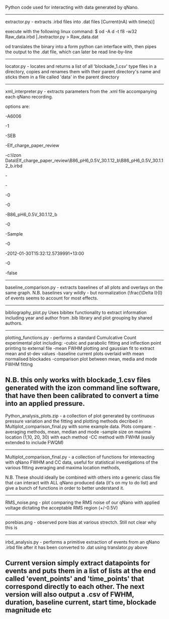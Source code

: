 Python code used for interacting with data generated by qNano.

-----
extractor.py - extracts .irbd files into .dat files [Current(nA) with time(s)]

execute with the following linux command: 
$ od -A d -t f8 -w32 Raw_data.irbd |./extractor.py > Raw_data.dat

od translates the binary into a form python can interface with, then pipes the output to the .dat file, 
which can later be read line-by-line

-----
locator.py - locates and returns a list of all 'blockade_1.csv' type files in a directory, 
copies and renames them with their parent directory's name and sticks them in a file called 'data' 
in the parent directory

------
xml_interpreter.py - extracts parameters from the .xml file accompanying each qNano recording.

options are:

-<SrAperture>A6006</SrAperture>

-<SrDilution>1</SrDilution>

-<SrElectrolyteID>SEB</SrElectrolyteID>

-<SrExperiment>Elf_charge_paper_review</SrExperiment>

-<SrFileName>c:\Izon Data\\Elf_charge_paper_review\B86_pH6_0.5V_30.1.12_b\B86_pH6_0.5V_30.1.12_b.irbd</SrFileName>

-<SrNotes />

-<SrPartNumber />

-<SrPressure>0</SrPressure>

-<SrRawConcentration>0</SrRawConcentration>

-<SrSampleName>B86_pH6_0.5V_30.1.12_b</SrSampleName>

-<SrSize>0</SrSize>

-<SrType>Sample</SrType>

-<SrZetaPotential>0</SrZetaPotential>

-<SrRecordTime>2012-01-30T15:32:12.5739991+13:00</SrRecordTime>

-<SrBandwidthFilter>0</SrBandwidthFilter>

-<SrBandwidthFilterOn>false</SrBandwidthFilterOn>


----
baseline_comparison.py - extracts baselines of all plots and overlays on the same graph. 
N.B. baselines vary wildly - but normalization (\frac{\Delta I}{I} of events seems to account for most effects.

----
bibliography_plot.py
Uses bibitex functionality to extract information including year and author from .bib library and plot grouping by shared authors.

-----
plotting_functions.py - performs a standard Cumulcative Count experimental plot including:
-cubic and parabolic fitting and inflection point printing to external file
-mean FWHM plotting and gaussian fit to extract mean and st-dev values
-baseline current plots overlaid with mean normalised blockades
-comparison plot between mean, media and mode FWHM fitting

N.B. this only works with blockade_1.csv files generated with the izon command line software, that have then been calibrated to convert a time into an applied pressure.
------
Python_analysis_plots.zip - a collection of plot generated by continuous pressure variation and the 
fitting and plotting methods decribed in Multiplot_comparison_final.py with some example data. Plots compare:
-averaging methods, mean, median and mode
-sample size on maxima location (1,10, 20, 30) with each method
-CC method with FWHM (easily extended to include FWQM)

------
Multiplot_comparison_final.py - a collection of functions for intereacting with qNano FWHM and CC data,
useful for statistical investigations of the various fitting averaging and maxima location methods, 

N.B. These should ideally be combined with others into a generic class file that can interact with ALL qNano produced data
(it's on my to do list) and give a bunch of functions in order to better understand it.

---
RMS_noise.png - plot comparing the RMS noise of our qNano with applied voltage dictating the acceptable RMS region (+/-0.5V)

---
porebias.png - observed pore bias at various strectch. Still not clear why this is

---
irbd_analysis.py - performs a primitive extraction of events from an qNano .irbd file after it has been converted to .dat using translator.py above

Current version simply extract datapoints for events and puts them in a list of lists at the end called 'event_points' and 'time_points' that correspond directly to each other. The next version will also output a .csv of FWHM, duration, baseline current, start time, blockade magnitude etc
------